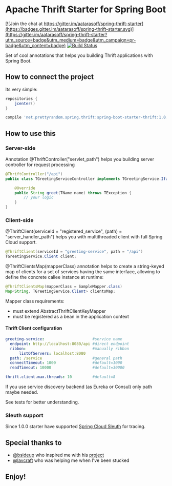 # Apache Thrift Starter for Spring Boot

[![Join the chat at https://gitter.im/aatarasoff/spring-thrift-starter](https://badges.gitter.im/aatarasoff/spring-thrift-starter.svg)](https://gitter.im/aatarasoff/spring-thrift-starter?utm_source=badge&utm_medium=badge&utm_campaign=pr-badge&utm_content=badge) [![Build Status](https://travis-ci.org/aatarasoff/spring-thrift-starter.svg?branch=master)](https://travis-ci.org/aatarasoff/spring-thrift-starter)

Set of cool annotations that helps you building Thrift applications with Spring Boot.

## How to connect the project

Its very simple:

```groovy
repositories {
    jcenter()
}
```

```groovy
compile 'net.prettyrandom.spring.thrift:spring-boot-starter-thrift:1.0.0'
```

## How to use this

### Server-side
Annotation @ThriftController("servlet_path") helps you building server controller for request processing

```java
@ThriftController("/api")
public class TGreetingServiceController implements TGreetingService.Iface {

    @Override
    public String greet(TName name) throws TException {
        // your logic
    }
}
```
### Client-side
@ThriftClient(serviceId = "registered_service", (path) = "server_handler_path") helps you with multithreaded client with full Spring Cloud support.
```java
@ThriftClient(serviceId = "greeting-service", path = "/api")
TGreetingService.Client client;
```

@ThriftClientsMap(mapperClass) annotation helps to create a string-keyed map of clients for a set of services having the same interface, allowing to define the concrete callee instance at runtime:
```java
@ThriftClientsMap(mapperClass = SampleMapper.class)
Map<String, TGreetingService.Client> clientsMap;
```
Mapper class requirements:
* must extend AbstractThriftClientKeyMapper
* must be registered as a bean in the application context

#### Thrift Client configuration

```yaml
greeting-service:                     #service name
  endpoint: http://localhost:8080/api #direct endpoint
  ribbon:                             #manually ribbon
      listOfServers: localhost:8080
  path: /service                      #general path
  connectTimeout: 1000                #default=1000
  readTimeout: 10000                  #default=30000

thrift.client.max.threads: 10         #default=8
```

If you use service discovery backend (as Eureka or Consul) only path maybe needed.

See tests for better understanding.

### Sleuth support
Since 1.0.0 starter have supported [Spring Cloud Sleuth](https://cloud.spring.io/spring-cloud-sleuth) for tracing.

## Special thanks to

* [@bsideup](https://github.com/bsideup) who inspired me with his [project](https://github.com/bsideup/thrift-spring-boot-starter)
* [@lavcraft](https://github.com/lavcraft) who was helping me when I've been stucked

## Enjoy!


